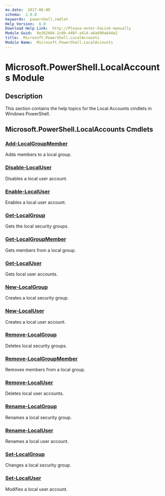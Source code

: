 ```yaml
---
ms.date:  2017-06-09
schema:  2.0.0
keywords:  powershell,cmdlet
Help Version:  6.0
Download Help Link:  http://Please-enter-FwLink-manually
Module Guid:  8e362604-2c0b-448f-a414-a6a690a644e2
title:  Microsoft.PowerShell.LocalAccounts
Module Name:  Microsoft.PowerShell.LocalAccounts
---
```


# Microsoft.PowerShell.LocalAccounts Module
## Description
This section contains the help topics for the Local Accounts cmdlets in Windows PowerShell.

## Microsoft.PowerShell.LocalAccounts Cmdlets
### [Add-LocalGroupMember](add-localgroupmember.md)
Adds members to a local group.


### [Disable-LocalUser](disable-localuser.md)
Disables a local user account.


### [Enable-LocalUser](enable-localuser.md)
Enables a local user account.


### [Get-LocalGroup](get-localgroup.md)
Gets the local security groups.


### [Get-LocalGroupMember](get-localgroupmember.md)
Gets members from a local group.


### [Get-LocalUser](get-localuser.md)
Gets local user accounts.


### [New-LocalGroup](new-localgroup.md)
Creates a local security group.


### [New-LocalUser](new-localuser.md)
Creates a local user account.


### [Remove-LocalGroup](remove-localgroup.md)
Deletes local security groups.


### [Remove-LocalGroupMember](remove-localgroupmember.md)
Removes members from a local group.


### [Remove-LocalUser](remove-localuser.md)
Deletes local user accounts.


### [Rename-LocalGroup](rename-localgroup.md)
Renames a local security group.


### [Rename-LocalUser](rename-localuser.md)
Renames a local user account.


### [Set-LocalGroup](set-localgroup.md)
Changes a local security group.


### [Set-LocalUser](set-localuser.md)
Modifies a local user account.

